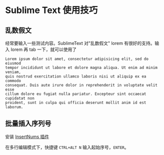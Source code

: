 # Sublime Text 使用技巧

## 乱数假文
经常要输入一些测试内容。SublimeText 对"乱数假文" lorem 有很好的支持。输入 lorem 再 tab 一下，就可以使用了

```
Lorem ipsum dolor sit amet, consectetur adipisicing elit, sed do eiusmod
tempor incididunt ut labore et dolore magna aliqua. Ut enim ad minim veniam,
quis nostrud exercitation ullamco laboris nisi ut aliquip ex ea commodo
consequat. Duis aute irure dolor in reprehenderit in voluptate velit esse
cillum dolore eu fugiat nulla pariatur. Excepteur sint occaecat cupidatat non
proident, sunt in culpa qui officia deserunt mollit anim id est laborum.
```

## 批量插入序列号
安装 [InsertNums 插件](https://github.com/jbrooksuk/InsertNums)

在多行编辑模式下，快捷键 `CTRL+ALT N`  输入起始序号，`ENTER`。